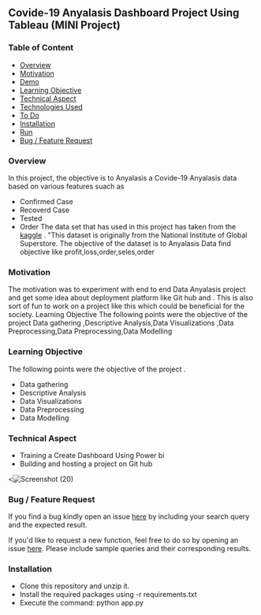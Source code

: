 ## Covide-19 Anyalasis Dashboard Project Using Tableau (MINI Project)  


### Table of Content
  * [Overview](#overview)
  * [Motivation](#motivation)
  * [Demo](#demo)
  * [Learning Objective](#Learning-Objective)
  * [Technical Aspect](#technical-aspect)
  * [Technologies Used](#technologies-used)
  * [To Do](#to-do)
  * [Installation](#installation)
  * [Run](#run)
  * [Bug / Feature Request](#bug---feature-request)
  
  

### Overview 
In this project, the objective is to Anyalasis a Covide-19 Anyalasis data based on various features suach as 
- Confirmed Case
- Recoverd Case
- Tested
- Order
The data set that has used in this project has taken from the [kaggle](https://www.kaggle.com/) . "This dataset is originally from the National Institute of Global Superstore. The objective of the dataset is to Anyalasis Data  find objective like profit,loss,order,seles,order  

### Motivation
The motivation was to experiment  with end to end Data Anyalasis  project and get some idea about deployment platform like Git hub and . 
This is also sort of fun to work on a project like this which could be beneficial for the society. Learning Objective
The following points were the objective of the project Data gathering ,Descriptive Analysis,Data Visualizations ,Data Preprocessing,Data Preprocessing,Data Modelling 



### Learning Objective
The following points were the objective of the project .
- Data gathering 
- Descriptive Analysis 
- Data Visualizations 
- Data Preprocessing 
- Data Modelling 


### Technical Aspect 

- Training a Create Dashboard Using Power bi
- Building and hosting a project on Git hub


<![Screenshot (20)](https://user-images.githubusercontent.com/71751175/122771591-359f7e00-d2c4-11eb-84a9-2397354beaa3.png)




### Bug / Feature Request
If you find a bug kindly open an issue [here](https://github.com/mr-neel/Tableau_Covid_Dashboard//issues) by including your search query and the expected result.

If you'd like to request a new function, feel free to do so by opening an issue [here](https://github.com/mr-neel/Tableau_Covid_Dashboard//issues). Please include sample queries and their corresponding results.


### Installation 
- Clone this repository and unzip it.
- Install the required packages using  -r requirements.txt
- Execute the command: python app.py





